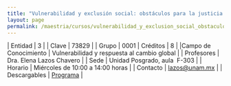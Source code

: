 ```yaml
---
title: "Vulnerabilidad y exclusión social: obstáculos para la justicia ambiental"
layout: page
permalink: /maestria/cursos/vulnerabilidad_y_exclusion_social_obstaculos_para_la_justicia_ambiental_cdmx/
---
```


| Entidad | 3 |
| Clave | 73829 |
| Grupo | 0001 |
Créditos | 8 |
|Campo de Conocimiento | Vulnerabilidad y respuesta al cambio global |
| Profesores | Dra. Elena Lazos Chavero |
| Sede | Unidad Posgrado, aula&nbsp; F-303 |
| Horario | Miércoles de 10:00 a 14:00 horas |
| Contacto | <lazos@unam.mx> |
| Descargables |  [Programa](/assets/docs/cursos/vulnerabilidad_exclusion_social_obstaculos_justica_ambiental.pdf) |


